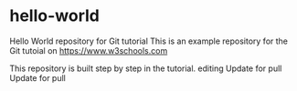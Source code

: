 # hello-world
Hello World repository for Git tutorial
This is an example repository for the Git tutoial on https://www.w3schools.com

This repository is built step by step in the tutorial.
editing
Update for pull
Update for pull
